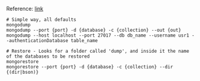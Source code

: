 Reference: [link](https://docs.mongodb.com/manual/tutorial/backup-and-restore-tools/)

```shell
# Simple way, all defaults
mongodump
mongodump --port {port} -d {database} -c {collection} --out {out}
mongodump --host localhost --port 27017 --db db_name --username usr1 --authenticationDatabase table_name

# Restore - Looks for a folder called 'dump', and inside it the name of the databases to be restored
mongorestore
mongorestore --port {port} -d {database} -c {collection} --dir {(dir|bson)}
```

